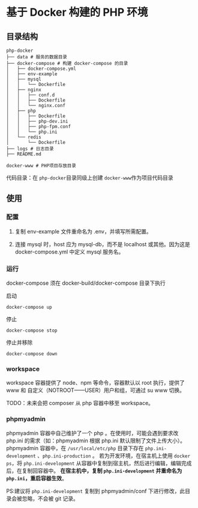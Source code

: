 # 基于 Docker 构建的 PHP 环境

## 目录结构

```
php-docker
├── data # 服务的数据目录
├── docker-compose # 构建 docker-compose 的目录
│   ├── docker-compose.yml
│   ├── env-example
│   ├── mysql
│   │   └── Dockerfile
│   ├── nginx
│   │   ├── conf.d
│   │   ├── Dockerfile
│   │   └── nginx.conf
│   ├── php
│   │   ├── Dockerfile
│   │   ├── php-dev.ini
│   │   ├── php-fpm.conf
│   │   └── php.ini
│   └── redis
│       └── Dockerfile
├── logs # 日志目录
├── README.md

docker-www # PHP项目存放目录
```

代码目录：在 `php-docker`目录同级上创建 `docker-www`作为项目代码目录

## 使用

### 配置

1. 复制 env-example 文件重命名为 .env，并填写所需配置。

2. 连接 mysql 时，host 应为 mysql-db，而不是 localhost 或其他。因为这是 docker-compose.yml 中定义 mysql 服务名。

### 运行

docker-compose 须在 docker-build/docker-compose 目录下执行

启动

    docker-compose up
    
停止 

    docker-compose stop

停止并移除

    docker-compose down
    
### workspace

workspace 容器提供了 node、npm 等命令，容器默认以 root 执行，提供了 www 和 自定义（NOTROOT——USER）用户和组，可通过 su www 切换。

TODO：未来会把 composer 从 php 容器中移至 workspace。 

### phpmyadmin

phpmyadmin 容器中自己维护了一个 php 。在使用时，可能会遇到要求改 php.ini 的需求（如：phpmyadmin 根据 php.ini 默认限制了文件上传大小）。
phpmyadmin 容器中，在 `/usr/local/etc/php` 目录下存在 `php.ini-development` 、`php.ini-production` 。
若为开发环境，在宿主机上使用 `docker ps`，将 `php.ini-development` 从容器中复制到宿主机，然后进行编辑，编辑完成后，在复制回容器中。
**在宿主机中，复制 `php.ini-development` 并重命名为 `php.ini`，重启容器生效**。

PS:建议将 `php.ini-development` 复制到 phpmyadmin/conf 下进行修改，此目录会被忽略，不会被 git 记录。 
